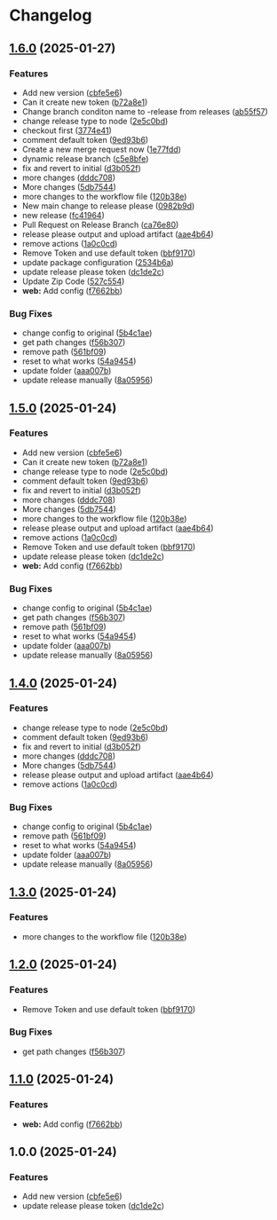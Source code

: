 # Changelog

## [1.6.0](https://github.com/milinddesai-uss/test_release/compare/test_release-v1.5.0...test_release@v1.6.0) (2025-01-27)


### Features

* Add new version ([cbfe5e6](https://github.com/milinddesai-uss/test_release/commit/cbfe5e67f69cb33e4bc27fa5b5632b7cfa1ef827))
* Can it create new token ([b72a8e1](https://github.com/milinddesai-uss/test_release/commit/b72a8e1100d721969bdf575fa4cbb393e4a7baef))
* Change branch conditon name to -release from releases ([ab55f57](https://github.com/milinddesai-uss/test_release/commit/ab55f5746f6ceffe63ba0c65dcdb8a846e961972))
* change release type to node ([2e5c0bd](https://github.com/milinddesai-uss/test_release/commit/2e5c0bda675c7e1cc721131d89d9c7a6270da849))
* checkout first ([3774e41](https://github.com/milinddesai-uss/test_release/commit/3774e4192b6be2872199804b72164c4a29f4a366))
* comment default token ([9ed93b6](https://github.com/milinddesai-uss/test_release/commit/9ed93b6769b01859421f90138bb8a48691c18e9a))
* Create a new merge request now ([1e77fdd](https://github.com/milinddesai-uss/test_release/commit/1e77fdde67af6207834e136b4102d68bee3a14ee))
* dynamic release branch ([c5e8bfe](https://github.com/milinddesai-uss/test_release/commit/c5e8bfebf5a67db6fef1b4b74bad833d92ae4cc7))
* fix and revert to initial ([d3b052f](https://github.com/milinddesai-uss/test_release/commit/d3b052f676ce1040967851d29d2026f98076356e))
* more changes ([dddc708](https://github.com/milinddesai-uss/test_release/commit/dddc708f68dff4a5a5462c0f28bdddb2177c9c98))
* More changes ([5db7544](https://github.com/milinddesai-uss/test_release/commit/5db7544ebe77372302caa3dc0d8b8e710a714062))
* more changes to the workflow file ([120b38e](https://github.com/milinddesai-uss/test_release/commit/120b38ed77ad992c2f5852b1efdcbdf6b5e02243))
* New main change to release please ([0982b9d](https://github.com/milinddesai-uss/test_release/commit/0982b9deb074f3ab57493b7807ffda74978d9b38))
* new release ([fc41964](https://github.com/milinddesai-uss/test_release/commit/fc4196409952e3533132b61e447f943f64d9ea18))
* Pull Request on Release Branch ([ca76e80](https://github.com/milinddesai-uss/test_release/commit/ca76e80085c217ff9bbbab8f7190b06916582c2a))
* release please output and upload artifact ([aae4b64](https://github.com/milinddesai-uss/test_release/commit/aae4b64fc32123ed7282d6b686ae65f128448e7b))
* remove actions ([1a0c0cd](https://github.com/milinddesai-uss/test_release/commit/1a0c0cdf131b4a4bd59d8119dc9b43e49fdda027))
* Remove Token and use default token ([bbf9170](https://github.com/milinddesai-uss/test_release/commit/bbf91709ccba37e5d5ddae823f3b18eb3119c8ac))
* update package configuration ([2534b6a](https://github.com/milinddesai-uss/test_release/commit/2534b6a633d588779a7749db2793fbc88876917b))
* update release please token ([dc1de2c](https://github.com/milinddesai-uss/test_release/commit/dc1de2c4287bf8fbff9dfc90d3d774d0039b37fe))
* Update Zip Code ([527c554](https://github.com/milinddesai-uss/test_release/commit/527c5545aca33f6c4d1543888107bb432535a9aa))
* **web:** Add config ([f7662bb](https://github.com/milinddesai-uss/test_release/commit/f7662bb67e15e35da85af7bf2e499fafee1493a6))


### Bug Fixes

* change config to original ([5b4c1ae](https://github.com/milinddesai-uss/test_release/commit/5b4c1ae579814be97568ef34d460bf1d3823b9a2))
* get path changes ([f56b307](https://github.com/milinddesai-uss/test_release/commit/f56b3079278c8526b9f6506c1ec0032c9e344304))
* remove path ([561bf09](https://github.com/milinddesai-uss/test_release/commit/561bf095ad2ff976d5c3cde7ecec2a693cf0c223))
* reset to what works ([54a9454](https://github.com/milinddesai-uss/test_release/commit/54a9454b3494537b2e2e6639f486528e2fbf1345))
* update folder ([aaa007b](https://github.com/milinddesai-uss/test_release/commit/aaa007b6c1796fe227dec82186b9f38cc3d3b867))
* update release manually ([8a05956](https://github.com/milinddesai-uss/test_release/commit/8a0595640529600e25979f01a6f46f64cffbd832))

## [1.5.0](https://github.com/milinddesai-uss/test_release/compare/v1.4.0...v1.5.0) (2025-01-24)


### Features

* Add new version ([cbfe5e6](https://github.com/milinddesai-uss/test_release/commit/cbfe5e67f69cb33e4bc27fa5b5632b7cfa1ef827))
* Can it create new token ([b72a8e1](https://github.com/milinddesai-uss/test_release/commit/b72a8e1100d721969bdf575fa4cbb393e4a7baef))
* change release type to node ([2e5c0bd](https://github.com/milinddesai-uss/test_release/commit/2e5c0bda675c7e1cc721131d89d9c7a6270da849))
* comment default token ([9ed93b6](https://github.com/milinddesai-uss/test_release/commit/9ed93b6769b01859421f90138bb8a48691c18e9a))
* fix and revert to initial ([d3b052f](https://github.com/milinddesai-uss/test_release/commit/d3b052f676ce1040967851d29d2026f98076356e))
* more changes ([dddc708](https://github.com/milinddesai-uss/test_release/commit/dddc708f68dff4a5a5462c0f28bdddb2177c9c98))
* More changes ([5db7544](https://github.com/milinddesai-uss/test_release/commit/5db7544ebe77372302caa3dc0d8b8e710a714062))
* more changes to the workflow file ([120b38e](https://github.com/milinddesai-uss/test_release/commit/120b38ed77ad992c2f5852b1efdcbdf6b5e02243))
* release please output and upload artifact ([aae4b64](https://github.com/milinddesai-uss/test_release/commit/aae4b64fc32123ed7282d6b686ae65f128448e7b))
* remove actions ([1a0c0cd](https://github.com/milinddesai-uss/test_release/commit/1a0c0cdf131b4a4bd59d8119dc9b43e49fdda027))
* Remove Token and use default token ([bbf9170](https://github.com/milinddesai-uss/test_release/commit/bbf91709ccba37e5d5ddae823f3b18eb3119c8ac))
* update release please token ([dc1de2c](https://github.com/milinddesai-uss/test_release/commit/dc1de2c4287bf8fbff9dfc90d3d774d0039b37fe))
* **web:** Add config ([f7662bb](https://github.com/milinddesai-uss/test_release/commit/f7662bb67e15e35da85af7bf2e499fafee1493a6))


### Bug Fixes

* change config to original ([5b4c1ae](https://github.com/milinddesai-uss/test_release/commit/5b4c1ae579814be97568ef34d460bf1d3823b9a2))
* get path changes ([f56b307](https://github.com/milinddesai-uss/test_release/commit/f56b3079278c8526b9f6506c1ec0032c9e344304))
* remove path ([561bf09](https://github.com/milinddesai-uss/test_release/commit/561bf095ad2ff976d5c3cde7ecec2a693cf0c223))
* reset to what works ([54a9454](https://github.com/milinddesai-uss/test_release/commit/54a9454b3494537b2e2e6639f486528e2fbf1345))
* update folder ([aaa007b](https://github.com/milinddesai-uss/test_release/commit/aaa007b6c1796fe227dec82186b9f38cc3d3b867))
* update release manually ([8a05956](https://github.com/milinddesai-uss/test_release/commit/8a0595640529600e25979f01a6f46f64cffbd832))

## [1.4.0](https://github.com/milinddesai-uss/test_release/compare/v1.3.0...v1.4.0) (2025-01-24)


### Features

* change release type to node ([2e5c0bd](https://github.com/milinddesai-uss/test_release/commit/2e5c0bda675c7e1cc721131d89d9c7a6270da849))
* comment default token ([9ed93b6](https://github.com/milinddesai-uss/test_release/commit/9ed93b6769b01859421f90138bb8a48691c18e9a))
* fix and revert to initial ([d3b052f](https://github.com/milinddesai-uss/test_release/commit/d3b052f676ce1040967851d29d2026f98076356e))
* more changes ([dddc708](https://github.com/milinddesai-uss/test_release/commit/dddc708f68dff4a5a5462c0f28bdddb2177c9c98))
* More changes ([5db7544](https://github.com/milinddesai-uss/test_release/commit/5db7544ebe77372302caa3dc0d8b8e710a714062))
* release please output and upload artifact ([aae4b64](https://github.com/milinddesai-uss/test_release/commit/aae4b64fc32123ed7282d6b686ae65f128448e7b))
* remove actions ([1a0c0cd](https://github.com/milinddesai-uss/test_release/commit/1a0c0cdf131b4a4bd59d8119dc9b43e49fdda027))


### Bug Fixes

* change config to original ([5b4c1ae](https://github.com/milinddesai-uss/test_release/commit/5b4c1ae579814be97568ef34d460bf1d3823b9a2))
* remove path ([561bf09](https://github.com/milinddesai-uss/test_release/commit/561bf095ad2ff976d5c3cde7ecec2a693cf0c223))
* reset to what works ([54a9454](https://github.com/milinddesai-uss/test_release/commit/54a9454b3494537b2e2e6639f486528e2fbf1345))
* update folder ([aaa007b](https://github.com/milinddesai-uss/test_release/commit/aaa007b6c1796fe227dec82186b9f38cc3d3b867))
* update release manually ([8a05956](https://github.com/milinddesai-uss/test_release/commit/8a0595640529600e25979f01a6f46f64cffbd832))

## [1.3.0](https://github.com/milinddesai-uss/test_release/compare/v1.2.0...v1.3.0) (2025-01-24)


### Features

* more changes to the workflow file ([120b38e](https://github.com/milinddesai-uss/test_release/commit/120b38ed77ad992c2f5852b1efdcbdf6b5e02243))

## [1.2.0](https://github.com/milinddesai-uss/test_release/compare/v1.1.0...v1.2.0) (2025-01-24)


### Features

* Remove Token and use default token ([bbf9170](https://github.com/milinddesai-uss/test_release/commit/bbf91709ccba37e5d5ddae823f3b18eb3119c8ac))


### Bug Fixes

* get path changes ([f56b307](https://github.com/milinddesai-uss/test_release/commit/f56b3079278c8526b9f6506c1ec0032c9e344304))

## [1.1.0](https://github.com/milinddesai-uss/test_release/compare/v1.0.0...v1.1.0) (2025-01-24)


### Features

* **web:** Add config ([f7662bb](https://github.com/milinddesai-uss/test_release/commit/f7662bb67e15e35da85af7bf2e499fafee1493a6))

## 1.0.0 (2025-01-24)


### Features

* Add new version ([cbfe5e6](https://github.com/milinddesai-uss/test_release/commit/cbfe5e67f69cb33e4bc27fa5b5632b7cfa1ef827))
* update release please token ([dc1de2c](https://github.com/milinddesai-uss/test_release/commit/dc1de2c4287bf8fbff9dfc90d3d774d0039b37fe))
